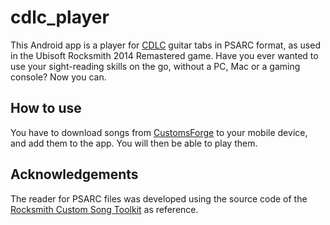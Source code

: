 # cdlc_player

This Android app is a player for [CDLC](https://customsforge.com/) guitar tabs in PSARC format, as used in the Ubisoft Rocksmith 2014 Remastered game.
Have you ever wanted to use your sight-reading skills on the go, without a PC, Mac or a gaming console? Now you can.

## How to use

You have to download songs from [CustomsForge](https://customsforge.com/) to your mobile device, and add them to the app.
You will then be able to play them.

## Acknowledgements

The reader for PSARC files was developed using the source code of the [Rocksmith Custom Song Toolkit](https://github.com/rscustom/rocksmith-custom-song-toolkit) as reference.

